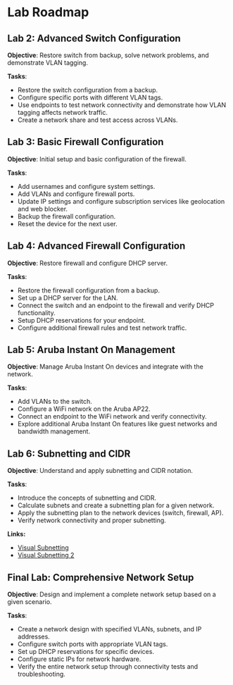 # Lab Roadmap


## Lab 2: Advanced Switch Configuration
**Objective**: Restore switch from backup, solve network problems, and demonstrate VLAN tagging.

**Tasks**:

- Restore the switch configuration from a backup.
- Configure specific ports with different VLAN tags.
- Use endpoints to test network connectivity and demonstrate how VLAN tagging affects network traffic.
- Create a network share and test access across VLANs.

## Lab 3: Basic Firewall Configuration
**Objective**: Initial setup and basic configuration of the firewall.

**Tasks**:

- Add usernames and configure system settings.
- Add VLANs and configure firewall ports.
- Update IP settings and configure subscription services like geolocation and web blocker.
- Backup the firewall configuration.
- Reset the device for the next user.

## Lab 4: Advanced Firewall Configuration
**Objective**: Restore firewall and configure DHCP server.

**Tasks**:

- Restore the firewall configuration from a backup.
- Set up a DHCP server for the LAN.
- Connect the switch and an endpoint to the firewall and verify DHCP functionality.
- Setup DHCP reservations for your endpoint.
- Configure additional firewall rules and test network traffic.

## Lab 5: Aruba Instant On Management
**Objective**: Manage Aruba Instant On devices and integrate with the network.

**Tasks**:

- Add VLANs to the switch.
- Configure a WiFi network on the Aruba AP22.
- Connect an endpoint to the WiFi network and verify connectivity.
- Explore additional Aruba Instant On features like guest networks and bandwidth management.

## Lab 6: Subnetting and CIDR
**Objective**: Understand and apply subnetting and CIDR notation.

**Tasks**:

- Introduce the concepts of subnetting and CIDR.
- Calculate subnets and create a subnetting plan for a given network.
- Apply the subnetting plan to the network devices (switch, firewall, AP).
- Verify network connectivity and proper subnetting.

**Links:** 

- [Visual Subnetting](https://wintelguy.com/ip-mask-visualizer.pl)
- [Visual Subnetting 2](https://visualsubnetcalc.com/#)

## Final Lab: Comprehensive Network Setup
**Objective**: Design and implement a complete network setup based on a given scenario.

**Tasks**:

- Create a network design with specified VLANs, subnets, and IP addresses.
- Configure switch ports with appropriate VLAN tags.
- Set up DHCP reservations for specific devices.
- Configure static IPs for network hardware.
- Verify the entire network setup through connectivity tests and troubleshooting.